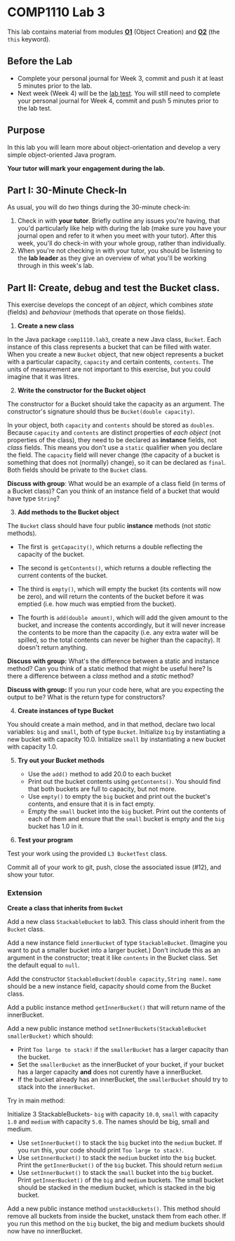 # COMP1110 Lab 3

This lab contains material from modules [**O1**](https://cs.anu.edu.au/courses/comp1110/lectures/oo/#O1) (Object Creation) and [**O2**](https://cs.anu.edu.au/courses/comp1110/lectures/oo/#O2) (the `this` keyword).

## Before the Lab

* Complete your personal journal for Week 3, commit and push it at least 5 minutes prior to the lab.
* Next week (Week 4) will be the [lab test](https://cs.anu.edu.au/courses/comp1110/assessments/labtest/).
  You will still need to complete your personal journal for Week 4, commit and push 5 minutes prior to the lab test.

## Purpose

In this lab you will learn more about object-orientation and
develop a very simple object-oriented Java program.

**Your tutor will mark your engagement during the lab.**

## Part I: 30-Minute Check-In

As usual, you will do _two_ things during the 30-minute check-in:

1.  Check in with **your tutor**.  Briefly outline any issues you're having, that you'd particularly like help with during the lab (make sure you have your journal open and refer to it when you meet with your tutor).  After this week, you'll do check-in with your whole group, rather than individually.
2.  When you're not checking in with your tutor, you should be listening to the **lab leader** as they give an overview of what you'll be working through in this week's lab.

## Part II:  Create, debug and test the Bucket class.

This exercise develops the concept of an *object*, which combines *state* (fields) and *behaviour* (methods that operate on those fields).

1.    **Create a new class**

In the Java package `comp1110.lab3`, create a new Java class, `Bucket`.
Each instance of this class represents a bucket that can be filled with water.
When you create a new `Bucket` object, that new object represents a bucket with a particular capacity, `capacity` and certain contents, `contents`.
The units of measurement are not important to this exercise, but you could imagine
that it was litres.

2.    **Write the constructor for the Bucket object**

The constructor for a Bucket should take the capacity as an argument.   The constructor's
signature should thus be `Bucket(double capacity)`.

In your object, both `capacity`
and `contents` should be stored as `doubles`.  Because `capacity` and `contents` are distinct
properties of *each object* (not properties of the class), they need to be
declared as **instance** fields, not *class* fields.
This means you don't use a `static` qualifier when you declare the field.   The `capacity` field will never
change (the capacity of a bucket is something that does not (normally) change), so it
can be declared as `final`.   Both fields should be private to the `Bucket` class.

**Discuss with group**: What would be an example of a class field (in terms of a Bucket class)? Can you think of an instance field of a bucket that would have type `String`?

3.  **Add methods to the Bucket object**

The `Bucket` class should have four public **instance** methods (not *static* methods).

 * The first is` getCapacity()`, which returns a double reflecting the capacity of the bucket.

 * The second is `getContents()`, which returns a double reflecting the current contents of the bucket.

 * The third is `empty()`, which will empty the bucket (its contents will now be zero), and will
 return the contents of the bucket before it was emptied (i.e. how much was emptied from the bucket).

 * The fourth is `add(double amount)`, which will add the given amount to the bucket, and increase
 the contents accordingly, but it will never increase the contents to be more than the capacity
 (i.e. any extra water will be spilled, so the total contents can never be higher than the capacity).
 It doesn't return anything.

**Discuss with group:** What's the difference between a static and instance method?
    Can you think of a static method that might be useful here?
    Is there a difference between a *class* method and a *static* method?

**Discuss with group:** If you run your code here, what are you expecting the output to be? What is the return type for constructors?

4.   **Create instances of type Bucket**

You should create a main method, and in that method, declare two local variables:
`big` and `small`, both of type `Bucket`.   Initialize `big` by
instantiating a new bucket with capacity 10.0.   Initialize `small` by instantiating
a new bucket with capacity 1.0.

5.  **Try out your Bucket methods**

    * Use the `add()` method to add 20.0 to each bucket
    * Print out the bucket contents using `getContents()`.  You should find that both buckets are full to capacity, but not more.
    * Use `empty()` to empty the `big` bucket and  print out the bucket's contents, and ensure that it is in fact empty.
    * Empty the `small` bucket into the `big` bucket.  Print out the contents of each of them and ensure that the `small` bucket is empty
    and the `big` bucket has 1.0 in it.


6.   **Test your program**

Test your work using the provided `L3 BucketTest` class.

Commit all of your work to git, push, close the associated issue (#12), and show your tutor.


### Extension

**Create a class that inherits from `Bucket`**

Add a new class `StackableBucket` to lab3. This class should inherit from the `Bucket` class.

Add a new instance field `innerBucket` of type `StackableBucket`. (Imagine you want to put a smaller bucket into a larger bucket.) Don't include this as an argument in the constructor; treat it like `contents` in the Bucket class.
Set the default equal to `null`.


Add the constructor `StackableBucket(double capacity,String name)`.
`name` should be a new instance field, capacity should come from the Bucket class.


Add a public instance method `getInnerBucket()` that will return name of the innerBucket.

Add a new public instance method `setInnerBuckets(StackableBucket smallerBucket)` which should:
* Print `Too large to stack!` if the `smallerBucket` has a larger capacity than the bucket.
* Set the `smallerBucket` as the innerBucket of your bucket, if your bucket has a larger capacity **and** does not curently have a innerBucket.
* If the bucket already has an innerBucket, the `smallerBucket` should try to stack into the `innerBucket`.

Try in main method:

Initialize 3 StackableBuckets- `big` with capacity `10.0`, `small` with capacity `1.0` and `medium` with capacity `5.0`. The names should be big, small and medium.
* Use `setInnerBucket()` to stack the `big` bucket into the `medium` bucket. If you run this, your code should print `Too large to stack!`.
* Use `setInnerBucket()` to stack the `medium` bucket into the `big` bucket. Print the `getInnerBucket()` of the `big` bucket. This should return `medium`
* Use `setInnerBucket()` to stack the `small` bucket into the `big` bucket. Print `getInnerBucket()` of the `big` and `medium` buckets. The small bucket should be stacked in the medium bucket, which is stacked in the big bucket.


Add a new public instance method `unstackBuckets()`. This method should remove all buckets from inside the bucket, unstack them from each other.
If you run this method on the `big` bucket, the big and medium buckets should now have no innerBucket.
